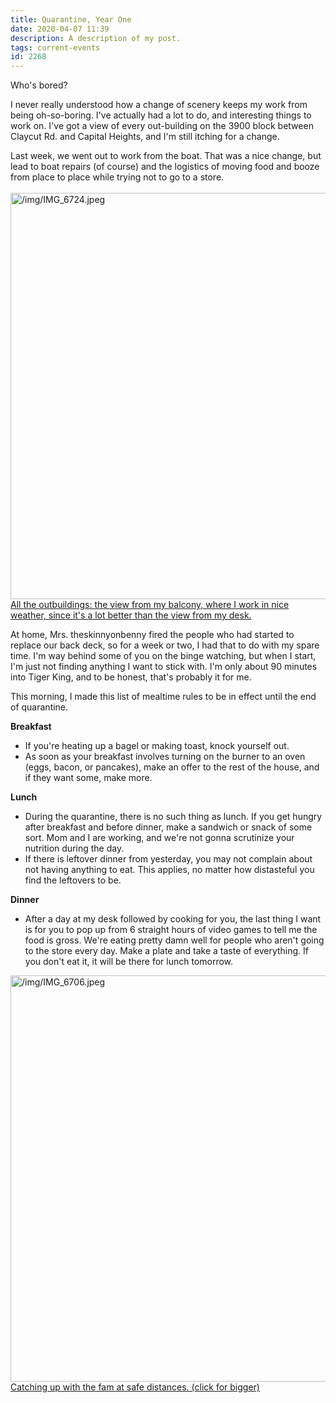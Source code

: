 ```yaml
---
title: Quarantine, Year One
date: 2020-04-07 11:39
description: A description of my post.
tags: current-events
id: 2268
---
```

Who's bored?

I never really understood how a change of scenery keeps my work from being oh-so-boring.  I've actually had a lot to do, and interesting things to work on.  I've got a view of every out-building on the 3900 block between Claycut Rd. and Capital Heights, and I'm still itching for a change.

Last week, we went out to work from the boat.  That was a nice change, but lead to boat repairs (of course) and the logistics of moving food and booze from place to place while trying not to go to a store.  
<span class="spanEndPreview">&nbsp;</span>
<a class="lightview centered" href="/img/IMG_6724.jpeg" data-lightview-caption="All the outbuildings:  the view from my balcony, where I work in nice weather, since it's a lot better than the view from my desk." data-lightview-group="group1"><img src="/img/IMG_6724.jpeg" alt="/img/IMG_6724.jpeg" width="650px"><br><span class="caption">All the outbuildings:  the view from my balcony, where I work in nice weather, since it's a lot better than the view from my desk.</span></a>

At home, Mrs. theskinnyonbenny fired the people who had started to replace our back deck, so for a week or two, I had that to do with my spare time.  I'm way behind some of you on the binge watching, but when I start, I'm just not finding anything I want to stick with.  I'm only about 90 minutes into Tiger King, and to be honest, that's probably it for me.



This morning, I made this list of mealtime rules to be in effect until the end of quarantine.


<b>Breakfast</b>

<ul>
<li>If you're heating up a bagel or making toast, knock yourself out.</li>

<li>As soon as your breakfast involves turning on the burner to an oven (eggs, bacon, or pancakes), make an offer to the rest of the house, and if they want some, make more.</li>
</ul>


<b>Lunch</b>

<ul>
<li>During the quarantine, there is no such thing as lunch.  If you get hungry after breakfast and before dinner, make a sandwich or snack of some sort.  Mom and I are working, and we're not gonna scrutinize your nutrition during the day.</li>

<li>If there is leftover dinner from yesterday, you may not complain about not having anything to eat.  This applies, no matter how distasteful you find the leftovers to be.</li>
</ul>


<b>Dinner</b>

<ul>
	<li>After a day at my desk followed by cooking for you, the last thing I want is for you to pop up from 6 straight hours of video games to tell me the food is gross.  We're eating pretty damn well for people who aren't going to the store every day.  Make a plate and take a taste of everything.  If you don't eat it, it will be there for lunch tomorrow.
</li>
</ul>

<a class="lightview centered" href="/img/IMG_6706.jpeg" data-lightview-caption="Catching up with the fam at safe distances.
" data-lightview-group="group1"><img src="/img/IMG_6706.jpeg" alt="/img/IMG_6706.jpeg" width="650px"><br><span class="caption">Catching up with the fam at safe distances. (click for bigger)
</span></a>
